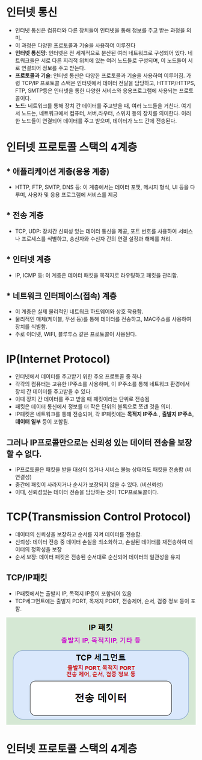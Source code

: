 # 인터넷 통신
* 인터넷 통신은 컴퓨터와 다른 장치들이 인터넷을 통해 정보를 주고 받는 과정을 의미.
* 이 과정은 다양한 프로토콜과 기술을 사용하여 이루진다 
* **인터넷 통신망**: 인터넷은 전 세계적으로 분산된 여러 네트워크로 구성되어 있다. 네트워크들은 서로 다른 지리적 위치에 있는 여러 노드들로 구성되며, 이 노드들이 서로 연결되어 정보를 주고 받는다.
* **프로토콜과 기술**: 인터넷 통신은 다양한 프로토콜과 기술을 사용하여 이루어짐. 가령 TCP/IP 프로토콜 스택은 인터넷에서 데이터 전달을 담당하고, HTTTP/HTTPS, FTP, SMTP등은 인터넷을 통한 다양한 서비스와 응용프로그램에 사용되는 프로토콜이다.
* **노드**: 네트워크를 통해 장치 간 데이터를 주고받을 때, 여러 노드들을 거친다. 여기서 노드는, 네트워크에서 컴퓨터, 서버,라우터, 스위치 등의 장치를 의미한다. 이러한 노드들이 연결되어 데이터를 주고 받으며, 데이터가 노드 간에 전송된다.

# 인터넷 프로토콜 스택의 4계층
## * **애플리케이션 계층(응용 계층)**
* HTTP, FTP, SMTP, DNS 등: 이 계층에서는 데이터 포맷, 메시지 형식, UI 등을 다루며, 사용자 및 응용 프로그램에 서비스를 제공
## * **전송 계층**
* TCP, UDP: 장치간 신뢰성 있는 데이터 통신을 제공, 포트 번호를 사용하여 서비스나 프로세스를 식별하고, 송신자와 수신자 간의 연결 설정과 해제를 처리. 
## * **인터넷 계층** 
* IP, ICMP 등: 이 계층은 데이터 패킷을 목적지로 라우팅하고 패킷을 관리함. 
## * **네트워크 인터페이스(접속) 계층**
* 이 계층은 실제 물리적인 네트워크 하드웨어와 상호 작용함.
* 물리적인 매체(케이블, 무선 등)를 통해 데이터를 전송하고, MAC주소를 사용하여 장치를 식별함.
* 주로 이더넷, WIFI, 블루투스 같은 프로토콜이 사용된다.



# IP(Internet Protocol)
* 인터넷에서 데이터를 주고받기 위한 주요 프로토콜 중 하나
* 각각의 컴퓨터는 고유한 IP주소를 사용하며, 이 IP주소를 통해 네트워크 환경에서 장치 간 데이터를 주고받을 수 있다.
* 이때 장치 간 데이터를 주고 받을 때 패킷이라는 단위로 전송됨
* 패킷은 데이터 통신에서 정보를 더 작은 단위의 블록으로 쪼갠 것을 의미.
* IP패킷은 네트워크를 통해 전송되며, 각 IP패킷에는 **목적지 IP주소** , **출발지 IP주소**, **데이터 일부** 등이 포함됨.

## 그러나 IP프로콜만으로는 신뢰성 있는 데이터 전송을 보장할 수 없다. 
* IP프로토콜은 패킷을 받을 대상이 없거나 서비스 불능 상태여도 패킷을 전송함 (비연결성)
* 중간에 패킷이 사라지거나 순서가 보장되지 않을 수 있다. (비신뢰성)
* 이때, 신뢰성있는 데이터 전송을 담당하는 것이 TCP프로토콜이다.

# TCP(Transmission Control Protocol)
* 데이터의 신뢰성을 보장하고 순서를 지켜 데이터를 전송함.
* 신뢰성: 데이터 전송 중 데이터 손실을 최소화하고, 손실된 데이터를 재전송하여 데이터의 정확성을 보장
* 순서 보장: 데이터 패킷은 전송된 순서대로 순신되어 데이터의 일관성을 유지

## TCP/IP패킷
* IP패킷에서는 출발지 IP, 목적지 IP등이 포함되어 있음
* TCP세그먼트에는 출발지 PORT, 목저지 PORT, 전송제어, 순서, 검증 정보 등이 포함.

![img.png](./img/TCP_IP패킷.png)

# 인터넷 프로토콜 스택의 4계층
